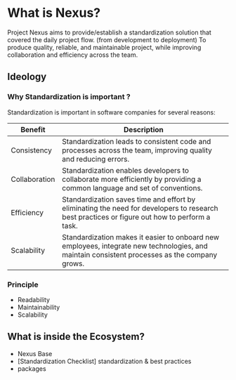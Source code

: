 # What is Nexus?

Project Nexus aims to provide/establish a standardization solution that covered the daily project flow. (from development to deployment)
To produce quality, reliable, and maintainable project, while improving collaboration and efficiency across the team.

## Ideology

### Why Standardization is important ?

Standardization is important in software companies for several reasons:

| Benefit | Description |
| --- | --- |
| Consistency | Standardization leads to consistent code and processes across the team, improving quality and reducing errors. |
| Collaboration | Standardization enables developers to collaborate more efficiently by providing a common language and set of conventions. |
| Efficiency | Standardization saves time and effort by eliminating the need for developers to research best practices or figure out how to perform a task. |
| Scalability | Standardization makes it easier to onboard new employees, integrate new technologies, and maintain consistent processes as the company grows. |

### Principle
- Readability
- Maintainability
- Scalability

## What is inside the Ecosystem?

- Nexus Base
- [Standardization Checklist] standardization & best practices
- packages

